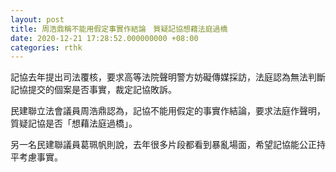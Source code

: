```yaml
---
layout: post
title: 周浩鼎稱不能用假定事實作結論　質疑記協想藉法庭過橋
date: 2020-12-21 17:28:52.000000000 +08:00
categories: rthk
---
```


記協去年提出司法覆核，要求高等法院聲明警方妨礙傳媒採訪，法庭認為無法判斷記協提交的個案是否事實，裁定記協敗訴。

民建聯立法會議員周浩鼎認為，記協不能用假定的事實作結論，要求法庭作聲明，質疑記協是否「想藉法庭過橋」。

另一名民建聯議員葛珮帆則說，去年很多片段都看到暴亂場面，希望記協能公正持平考慮事實。

